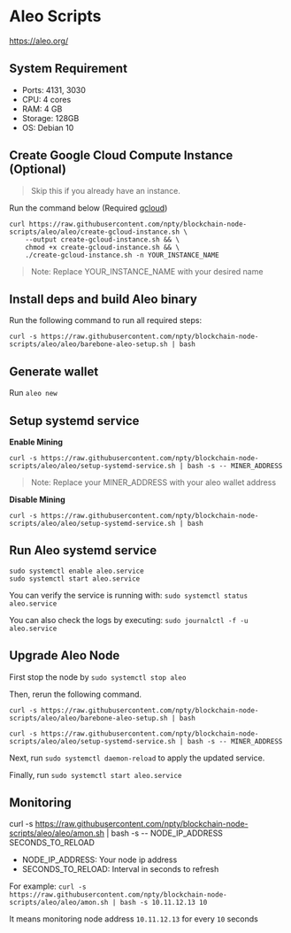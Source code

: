 # Aleo Scripts

https://aleo.org/

## System Requirement

- Ports: 4131, 3030
- CPU: 4 cores
- RAM: 4 GB
- Storage: 128GB
- OS: Debian 10

## Create Google Cloud Compute Instance (Optional)

> Skip this if you already have an instance.

Run the command below (Required [gcloud](https://cloud.google.com/sdk/docs/quickstart))

```
curl https://raw.githubusercontent.com/npty/blockchain-node-scripts/aleo/aleo/create-gcloud-instance.sh \
    --output create-gcloud-instance.sh && \
    chmod +x create-gcloud-instance.sh && \
    ./create-gcloud-instance.sh -n YOUR_INSTANCE_NAME
```

> Note: Replace YOUR_INSTANCE_NAME with your desired name

## Install deps and build Aleo binary

Run the following command to run all required steps:

`curl -s https://raw.githubusercontent.com/npty/blockchain-node-scripts/aleo/aleo/barebone-aleo-setup.sh | bash`

## Generate wallet

Run `aleo new`

## Setup systemd service

**Enable Mining**

`curl -s https://raw.githubusercontent.com/npty/blockchain-node-scripts/aleo/aleo/setup-systemd-service.sh | bash -s -- MINER_ADDRESS`

> Note: Replace your MINER_ADDRESS with your aleo wallet address

**Disable Mining**

`curl -s https://raw.githubusercontent.com/npty/blockchain-node-scripts/aleo/aleo/setup-systemd-service.sh | bash`

## Run Aleo systemd service

```
sudo systemctl enable aleo.service
sudo systemctl start aleo.service
```

You can verify the service is running with:
`sudo systemctl status aleo.service`

You can also check the logs by executing:
`sudo journalctl -f -u aleo.service`

## Upgrade Aleo Node

First stop the node by `sudo systemctl stop aleo`

Then, rerun the following command.

`curl -s https://raw.githubusercontent.com/npty/blockchain-node-scripts/aleo/aleo/barebone-aleo-setup.sh | bash`

`curl -s https://raw.githubusercontent.com/npty/blockchain-node-scripts/aleo/aleo/setup-systemd-service.sh | bash -s -- MINER_ADDRESS`

Next, run `sudo systemctl daemon-reload` to apply the updated service.

Finally, run `sudo systemctl start aleo.service`

## Monitoring

curl -s https://raw.githubusercontent.com/npty/blockchain-node-scripts/aleo/aleo/amon.sh | bash -s -- NODE_IP_ADDRESS SECONDS_TO_RELOAD

- NODE_IP_ADDRESS: Your node ip address
- SECONDS_TO_RELOAD: Interval in seconds to refresh

For example:
`curl -s https://raw.githubusercontent.com/npty/blockchain-node-scripts/aleo/aleo/amon.sh | bash -s 10.11.12.13 10`

It means monitoring node address `10.11.12.13` for every `10` seconds
